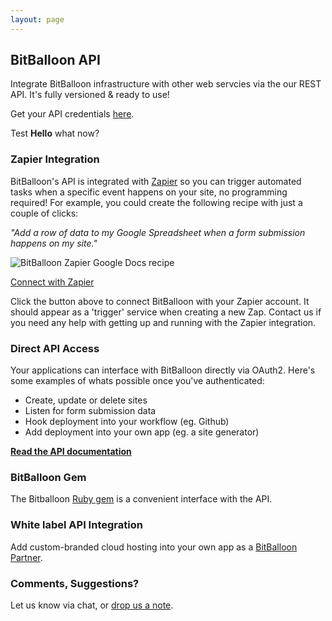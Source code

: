```yaml
---
layout: page
---
```

## BitBalloon API

<p class="lead">Integrate BitBalloon infrastructure with other web servcies via the our REST API. It's fully versioned & ready to use!</p>

Get your API credentials [here](/applications).

Test <strong>Hello</strong> what now?

### Zapier Integration

BitBalloon's API is integrated with [Zapier](https://zapier.com/developer/invite/3654/fc79b726d2f9f38f33ca4bc36397cb23/) so you can trigger automated tasks when a specific event happens on your site, no programming required! For example, you could create the following recipe with just a couple of clicks:

_"Add a row of data to my Google Spreadsheet when a form submission happens on my site."_

![BitBalloon Zapier Google Docs recipe](https://www.bitballoon.com/images/zap-example.png)


<div class="row">
  <div class="columns small-8 large-6 small-centered">
    <a href="https://zapier.com/developer/invite/3654/fc79b726d2f9f38f33ca4bc36397cb23/" class="large button expand">
      Connect with Zapier
    </a>
  </div>
</div>

Click the button above to connect BitBalloon with your Zapier account. It should appear as a 'trigger' service when creating a new Zap. Contact us if you need any help with getting up and running with the Zapier integration.

### Direct API Access

Your applications can interface with BitBalloon directly via OAuth2.
Here's some examples of whats possible once you've authenticated:

* Create, update or delete sites
* Listen for form submission data
* Hook deployment into your workflow (eg. Github)
* Add deployment into your own app (eg. a site generator)

**[<i class="lnr lnr-book"></i> Read the API documentation](https://github.com/BitBalloon/bitballoon-api)**

### BitBalloon Gem

The Bitballoon [Ruby gem](https://github.com/BitBalloon/bitballoon-ruby) is a convenient interface with the API.

### White label API Integration

Add custom-branded cloud hosting into your own app as a [BitBalloon Partner](/partner).
### Comments, Suggestions?

Let us know via chat, or [drop us a note](/contact).
